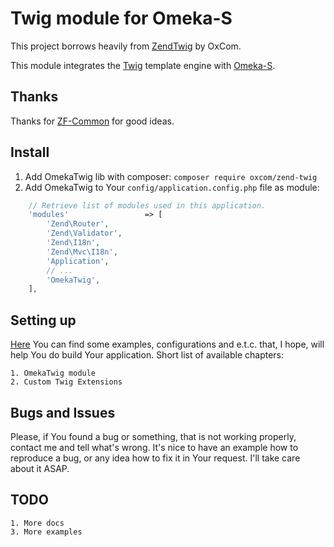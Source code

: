 # Twig module for Omeka-S

This project borrows heavily from [ZendTwig](https://github.com/OxCom/zf3-twig) by OxCom.

This module integrates the [Twig](https://github.com/twigphp/Twig) template engine with [Omeka-S](https://github.com/omeka-s/omeka-s).

## Thanks
Thanks for [ZF-Common](https://github.com/ZF-Commons) for good ideas.

## Install

1. Add OmekaTwig lib with composer: ``` composer require oxcom/zend-twig ``` 
2. Add OmekaTwig to Your ``` config/application.config.php ``` file as module:
```php
    // Retrieve list of modules used in this application.
    'modules'                 => [
        'Zend\Router',
        'Zend\Validator',
        'Zend\I18n',
        'Zend\Mvc\I18n',
        'Application',
        // ...
        'OmekaTwig',
    ],
```

## Setting up

[Here](https://github.com/OxCom/zf3-twig/tree/master/docs) You can find some examples, configurations and e.t.c. that, I hope, will help You do build Your application.
Short list of available chapters:

    1. OmekaTwig module 
    2. Custom Twig Extensions

## Bugs and Issues

Please, if You found a bug or something, that is not working properly, contact me and tell what's wrong. It's nice to have an example how to reproduce a bug, or any idea how to fix it in Your request. I'll take care about it ASAP.

## TODO
    1. More docs
    3. More examples

